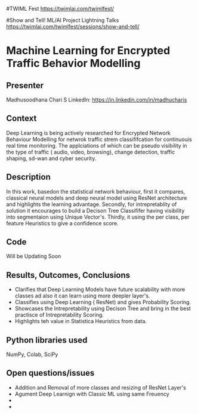 #TWIML Fest
https://twimlai.com/twimlfest/

#Show and Tell! ML/AI Project Lightning Talks
https://twimlai.com/twimlfest/sessions/show-and-tell/
# Machine Learning for Encrypted Traffic Behavior Modelling

## Presenter

Madhusoodhana Chari S
LinkedIn: https://in.linkedin.com/in/madhucharis

## Context

Deep Learning is being actively researched for Encrypted Network Behaviour Modelling for netwrok traffic strem classififcation for continuouis real time monitoring. 
The applciations of which can be pseudo visibility in the type of traffic ( audio, video, browsing), change detection, traffic shaping, sd-wan and cyber security. 


## Description

In this work, basedon the statistical network behaviour, first it compares, classical neural models and deep neural model using ResNet architecture and highlights the learning advantage.
Secondly, for intrepretablity of solution it encourages to build a Decison Tree Classififer having visibility into segmentaion using Unique Vector's.
Thirdly, it using the per class, per feature Heuristics to give a confidence score.

## Code


Will be Updating Soon


## Results, Outcomes, Conclusions

- Clarifies that Deep Learning Models have future scalability with more classes ad also it can learn using more deepler layer's.
- Classifies using Deep Learning ( ResNet) and gives Probability Scoring.
- Showcases the Intrepretability using Decison Tree and bring in the best practisce of Intrepretability Scoring.
- Highlights teh value in Statistica Heuristics from data. 

## Python libraries used

NumPy, Colab, SciPy

## Open questions/issues

- Addition and Removal of more classes and resizing of ResNet Layer's
- Agument Deep Learnign with Classic ML using same Freuency
- 
- 
